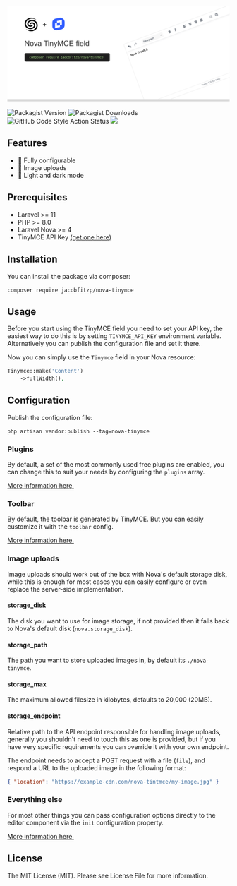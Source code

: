 <img src="./images/header.png">

![Packagist Version](https://img.shields.io/packagist/v/jacobfitzp/nova-tinymce)
![Packagist Downloads](https://img.shields.io/packagist/dm/jacobfitzp/nova-tinymce)
![GitHub Code Style Action Status](https://img.shields.io/github/actions/workflow/status/jacobfitzp/nova-tinymce/phpcsfixer.yml?branch=main&label=code%20style&style=flat-square)
<a href="https://codeclimate.com/github/JacobFitzp/nova-tinymce/maintainability"><img src="https://api.codeclimate.com/v1/badges/903f452f8a595721dd66/maintainability" /></a>

## Features

- 🔧 Fully configurable
- 🌄 Image uploads
- 🎨 Light and dark mode

## Prerequisites

- Laravel >= 11
- PHP >= 8.0
- Laravel Nova >= 4
- TinyMCE API Key [(get one here)](https://www.tiny.cloud/auth/signup/)

## Installation

You can install the package via composer:

```shell
composer require jacobfitzp/nova-tinymce
```

## Usage

Before you start using the TinyMCE field you need to set your API key, the easiest way to do this is by 
setting `TINYMCE_API_KEY` environment variable. Alternatively you can publish the configuration file and set it there.

Now you can simply use the `Tinymce` field in your Nova resource:

```php
Tinymce::make('Content')
    ->fullWidth(),
```

## Configuration

Publish the configuration file:

```shell
php artisan vendor:publish --tag=nova-tinymce
```

### Plugins

By default, a set of the most commonly used free plugins are enabled, you can change this to suit your needs by configuring
the `plugins` array.

[More information here.](https://www.tiny.cloud/docs/tinymce/latest/plugins/)

### Toolbar

By default, the toolbar is generated by TinyMCE. But you can easily customize it with the `toolbar` config.

[More information here.](https://www.tiny.cloud/docs/tinymce/latest/toolbar-configuration-options/)

### Image uploads

Image uploads should work out of the box with Nova's default storage disk, while this is enough for most cases you can 
easily configure or even replace the server-side implementation.

#### storage_disk

The disk you want to use for image storage, if not provided then it falls back to Nova's default disk (`nova.storage_disk`).

#### storage_path

The path you want to store uploaded images in, by default its `./nova-tinymce`.

#### storage_max

The maximum allowed filesize in kilobytes, defaults to 20,000 (20MB).

#### storage_endpoint

Relative path to the API endpoint responsible for handling image uploads, generally you
shouldn't need to touch this as one is provided, but if you have very specific requirements you can override it with your
own endpoint.

The endpoint needs to accept a POST request with a file (`file`), and respond a URL to the uploaded image in the following
format:
```json
{ "location": "https://example-cdn.com/nova-tintmce/my-image.jpg" }
```

### Everything else

For most other things you can pass configuration options directly to the editor component via the `init` configuration property.

[More information here.](https://www.tiny.cloud/docs/tinymce/latest/initial-configuration/)

## License

The MIT License (MIT). Please see License File for more information.
